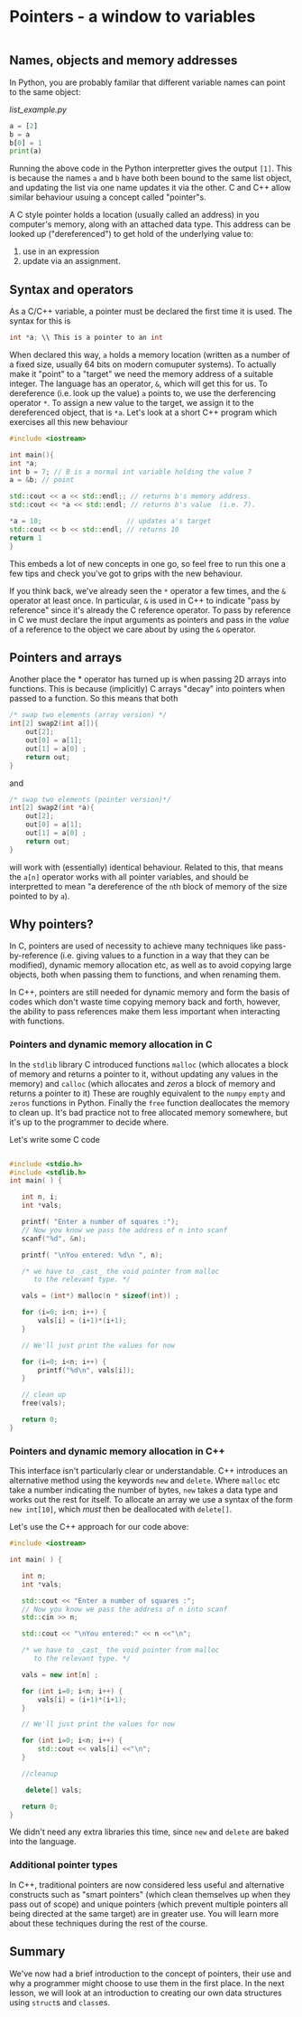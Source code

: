# Pointers - a window to variables
```{index} arrays, pointers
```

## Names, objects and memory addresses

In Python, you are probably familar that different variable names can point to the same object:

_list_example.py_
```python
a = [2]
b = a
b[0] = 1
print(a)
```
Running the above code in the Python interpretter gives the output `[1]`. This is because the names `a` and `b` have both been bound to the same list object, and updating the list via one name updates it via the other. C and C++ allow similar behaviour usuing a concept called "pointer"s. 

A C style pointer holds a location (usually called an address) in you computer's memory, along with an attached data type. This address can be looked up ("dereferenced") to get hold of the underlying value to:
1. use in an expression
2. update via an assignment.


## Syntax and operators

As a C/C++ variable, a pointer must be declared the first time it is used. The syntax for this is
```c++
int *a; \\ This is a pointer to an int
```
When declared this way, `a` holds a memory location (written as a number of a fixed size, usually 64 bits on modern comuputer systems). To actually make it "point" to a "target" we need the memory address of a suitable integer. The language has an operator, `&`, which will get this for us. To dereference (i.e. look up the value) `a` points to, we use the derferencing operator `*`. To assign a new value to the target, we assign it to the dereferenced object, that is `*a`. Let's look at a short C++ program which exercises all this new behaviour

```c++
#include <iostream>

int main(){
int *a;
int b = 7; // B is a normal int variable holding the value 7
a = &b; // point

std::cout << a << std::endl;; // returns b's memory address.
std::cout << *a << std::endl; // returns b's value  (i.e. 7).

*a = 10;                     // updates a's target
std::cout << b << std::endl; // returns 10
return 1
}
```

This embeds a lot of new concepts in one go, so feel free to run this one a few tips and check you've got to grips with the new behaviour.

If you think back, we've already seen the `*` operator a few times, and the `&` operator at least once. In particular, `&` is used in C++ to indicate "pass by reference" since it's already the C reference operator. To pass by reference in C we must declare the input arguments as pointers and pass in the *value* of a reference to the object we care about by using the `&` operator.

## Pointers and arrays

Another place the * operator has turned up is when passing 2D arrays into functions. This is because (implicitly) C arrays "decay" into pointers when passed to a function. So this means that both

```c++
/* swap two elements (array version) */
int[2] swap2(int a[]){
    out[2];
    out[0] = a[1];
    out[1] = a[0] ;
    return out;
}
```
and 
```c++
/* swap two elements (pointer version)*/
int[2] swap2(int *a){
    out[2];
    out[0] = a[1];
    out[1] = a[0] ;
    return out;
}
```

will work with (essentially) identical behaviour. Related to this, that means the `a[n]` operator works with all pointer variables, and should be interpretted to mean "a dereference of the `n`th block of memory of the size pointed to by `a`).

## Why pointers?

In C, pointers are used of necessity to achieve many techniques like pass-by-reference (i.e. giving values to a function in a way that they can be modified), dynamic memory allocation etc, as well as to avoid copying large objects, both when passing them to functions, and when renaming them.

In C++, pointers are still needed for dynamic memory and form the basis of codes which don't waste time copying memory back and forth, however, the ability to pass references make them less important when interacting with functions.

### Pointers and dynamic memory allocation in C

In the `stdlib` library C introduced functions `malloc` (which allocates a block of memory and returns a pointer to it, without updating any values in the memory) and `calloc` (which allocates and _zeros_ a block of memory and returns a pointer to it) These are roughly equivalent to the `numpy` `empty` and `zeros` functions in Python. Finally the `free` function deallocates the memory to clean up. It's bad practice not to free allocated memory somewhere, but it's up to the programmer to decide where.

Let's write some C code

```c++

#include <stdio.h>
#include <stdlib.h>
int main( ) {

   int n, i;
   int *vals;

   printf( "Enter a number of squares :");
   // Now you know we pass the address of n into scanf
   scanf("%d", &n);

   printf( "\nYou entered: %d\n ", n);

   /* we have to _cast_ the void pointer from malloc
      to the relevant type. */

   vals = (int*) malloc(n * sizeof(int)) ;

   for (i=0; i<n; i++) {
       vals[i] = (i+1)*(i+1);
   }

   // We'll just print the values for now

   for (i=0; i<n; i++) {
       printf("%d\n", vals[i]);
   }

   // clean up
   free(vals);

   return 0;
}
```

### Pointers and dynamic memory allocation in C++

This interface isn't particularly clear or understandable. C++ introduces an alternative method using the keywords `new` and `delete`. Where `malloc` etc take a number indicating the number of bytes, `new` takes a data type and works out the rest for itself. To allocate an array we use a syntax of the form `new int[10]`, which *must* then be deallocated with `delete[]`.

Let's use the C++ approach for our code above:

```c++
#include <iostream>

int main( ) {

   int n;
   int *vals;

   std::cout << "Enter a number of squares :";
   // Now you know we pass the address of n into scanf
   std::cin >> n;

   std::cout << "\nYou entered:" << n <<"\n";

   /* we have to _cast_ the void pointer from malloc
      to the relevant type. */

   vals = new int[n] ;

   for (int i=0; i<n; i++) {
       vals[i] = (i+1)*(i+1);
   }

   // We'll just print the values for now

   for (int i=0; i<n; i++) {
       std::cout << vals[i] <<"\n";
   }

   //cleanup

    delete[] vals;

   return 0;
}
```

We didn't need any extra libraries this time, since `new` and `delete` are baked into the language.


### Additional pointer types

 In C++, traditional pointers are now considered less useful and alternative constructs such as "smart pointers" (which clean themselves up when they pass out of scope) and unique pointers (which prevent multiple pointers all being directed at the same target) are in greater use. You will learn more about these techniques during the rest of the course.

## Summary

We've now had a brief introduction to the concept of pointers, their use and why a programmer might choose to use them in the first place. In the next lesson, we will look at an introduction to creating our own data structures using `struct`s and `class`es.
